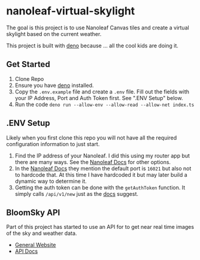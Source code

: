 # nanoleaf-virtual-skylight

The goal is this project is to use Nanoleaf Canvas tiles and create a virtual skylight based on the current weather.

This project is built with [deno](https://deno.land/) because ... all the cool kids are doing it.

## Get Started

1. Clone Repo
1. Ensure you have [deno](https://deno.land/) installed.
1. Copy the `.env.example` file and create a `.env` file. Fill out the fields with your IP Address, Port and Auth Token first. See ".ENV Setup" below.
1. Run the code `deno run --allow-env --allow-read --allow-net index.ts`

## .ENV Setup

Likely when you first clone this repo you will not have all the required configuration information to just start.

1. Find the IP address of your Nanoleaf. I did this using my router app but there are many ways. See the [Nanoleaf Docs](https://forum.nanoleaf.me/docs#_oon416cadkkr) for other options.
2. In the [Nanoleaf Docs](https://forum.nanoleaf.me/docs#_oon416cadkkr) they mention the default port is `16021` but also not to hardcode that. At this time I have hardcoded it but may later build a dynamic way to determine it.
3. Getting the auth token can be done with the `getAuthToken` function. It simply calls `/api/v1/new` just as the [docs](https://forum.nanoleaf.me/docs#_5soyiy1g6uf) suggest.

## BloomSky API

Part of this project has started to use an API for to get near real time images of the sky and weather data.

-   [General Website](https://www.bloomsky.com/)
-   [API Docs](http://weatherlution.com/bloomsky-api/?doing_wp_cron=1618533559.3775849342346191406250)
